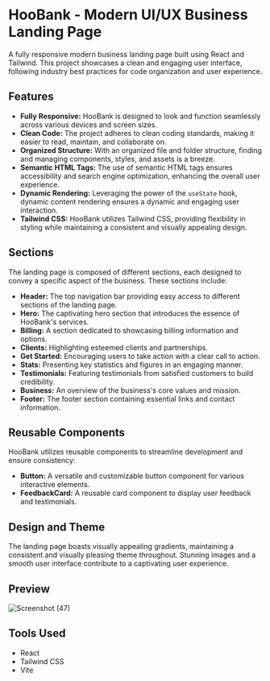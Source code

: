 # HooBank - Modern UI/UX Business Landing Page

A fully responsive modern business landing page built using React and Tailwind. This project showcases a clean and engaging user interface, following industry best practices for code organization and user experience.

## Features

- **Fully Responsive:** HooBank is designed to look and function seamlessly across various devices and screen sizes.
- **Clean Code:** The project adheres to clean coding standards, making it easier to read, maintain, and collaborate on.
- **Organized Structure:** With an organized file and folder structure, finding and managing components, styles, and assets is a breeze.
- **Semantic HTML Tags:** The use of semantic HTML tags ensures accessibility and search engine optimization, enhancing the overall user experience.
- **Dynamic Rendering:** Leveraging the power of the `useState` hook, dynamic content rendering ensures a dynamic and engaging user interaction.
- **Tailwind CSS:** HooBank utilizes Tailwind CSS, providing flexibility in styling while maintaining a consistent and visually appealing design.

## Sections

The landing page is composed of different sections, each designed to convey a specific aspect of the business. These sections include:

- **Header:** The top navigation bar providing easy access to different sections of the landing page.
- **Hero:** The captivating hero section that introduces the essence of HooBank's services.
- **Billing:** A section dedicated to showcasing billing information and options.
- **Clients:** Highlighting esteemed clients and partnerships.
- **Get Started:** Encouraging users to take action with a clear call to action.
- **Stats:** Presenting key statistics and figures in an engaging manner.
- **Testimonials:** Featuring testimonials from satisfied customers to build credibility.
- **Business:** An overview of the business's core values and mission.
- **Footer:** The footer section containing essential links and contact information.

## Reusable Components

HooBank utilizes reusable components to streamline development and ensure consistency:

- **Button:** A versatile and customizable button component for various interactive elements.
- **FeedbackCard:** A reusable card component to display user feedback and testimonials.

## Design and Theme

The landing page boasts visually appealing gradients, maintaining a consistent and visually pleasing theme throughout. Stunning images and a smooth user interface contribute to a captivating user experience.

## Preview

![Screenshot (47)](https://github.com/SDInfinity/Modern-Business-Landing-Page/assets/102734212/eeadb1e2-afda-4051-abf4-45e866e228bc)


## Tools Used


- React
- Tailwind CSS
- Vite
